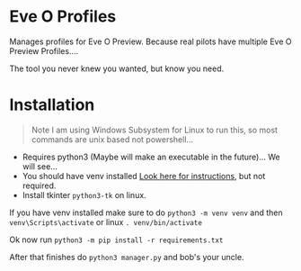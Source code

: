 # Eve O Profiles

Manages profiles for Eve O Preview. Because real pilots have multiple Eve O Preview Profiles....

The tool you never knew you wanted, but know you need.


# Installation

> Note I am using Windows Subsystem for Linux to run this, so most commands are unix based not powershell...

- Requires python3 (Maybe will make an executable in the future)... We will see...
- You should have venv installed [Look here for instructions](https://realpython.com/python-virtual-environments-a-primer/), but not required.
- Install tkinter `python3-tk` on linux.

If you have venv installed make sure to do `python3 -m venv venv` and then `venv\Scripts\activate` or linux `. venv/bin/activate`

Ok now run `python3 -m pip install -r requirements.txt`

After that finishes do `python3 manager.py` and bob's your uncle.

